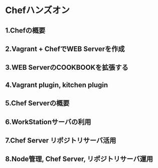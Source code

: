 # Chefハンズオン

## 1.Chefの概要

## 2.Vagrant + ChefでWEB Serverを作成

## 3.WEB ServerのCOOKBOOKを拡張する

## 4.Vagrant plugin, kitchen plugin

## 5.Chef Serverの概要

## 6.WorkStationサーバの利用

## 7.Chef Server リポジトリサーバ活用

## 8.Node管理, Chef Server, リポジトリサーバ運用
